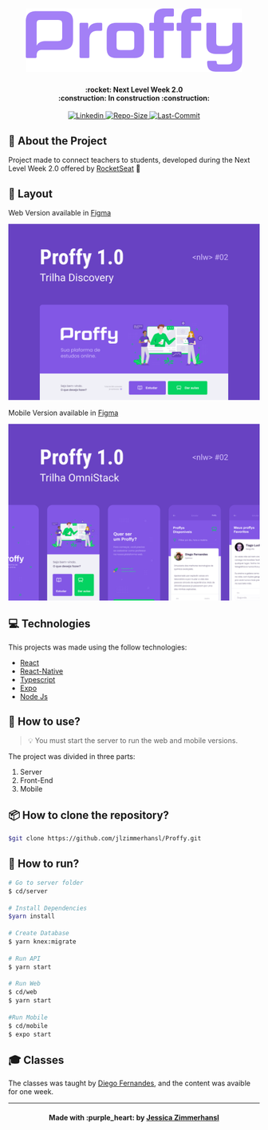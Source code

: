 <h1 align="center" width="100">
    <img alt="Logo Proffy" title="Proffy" src=".github/logoProffy.png">
</h1>

<h4 align="center">
    :rocket:  Next Level Week 2.0
    <br />
    :construction:  In construction :construction:
</h4>


<p align="center">

<a href="https://www.linkedin.com/in/jessica-zimmerhansl">
    <img alt="Linkedin" src="https://img.shields.io/badge/JessicaZimmerhansl-%238257E5?style=flat&logo=LinkedIn&labelColor=#8257E5">
  </a>   
     <a href="https://github.com/jlzimmerhansl/Proffy">
    <img alt="Repo-Size" src="https://img.shields.io/github/repo-size/jlzimmerhansl/Proffy?color=%238257E5">
  </a>    
                                                                                                         
  <a href="http://github.com/jlzimmerhansl/FacaOBemV03">
    <img alt="Last-Commit" src="https://img.shields.io/github/last-commit/jlzimmerhansl/Proffy?color=%238257E5">
  </a>  
</p>      

## :bookmark: About the Project

Project made to connect teachers to students,  developed during the Next Level Week 2.0 offered by [RocketSeat][url-rocketseat] :rocket:

## :art: Layout 

Web Version available in [Figma][url-figmaWeb]

<img alt="Web Version" src=".github/CapaProffyWeb.png" />

Mobile Version available in [Figma][url-figmaMobile]

<img alt="Mobile Version" src=".github/CapaProffyMobile.png" />

## :computer: Technologies

This projects was made using the follow technologies:

* [React][url-react]
* [React-Native][url-react-native]
* [Typescript][url-typescript]
* [Expo][url-expo]
* [Node Js][url-node]

## :construction_worker: How to use?

> :bulb: You must start the server to run the web and mobile versions.

The project was divided in three parts:

1. Server
2. Front-End
3. Mobile

## :package: How to clone the repository?

```bash
$git clone https://github.com/jlzimmerhansl/Proffy.git
```

## :rocket: How to run?

```bash
# Go to server folder
$ cd/server

# Install Dependencies
$yarn install

# Create Database
$ yarn knex:migrate

# Run API
$ yarn start

# Run Web 
$ cd/web
$ yarn start

#Run Mobile
$ cd/mobile
$ expo start
```

## :mortar_board: Classes
The classes was taught by [Diego Fernandes][url-diego], and the content was avaible for one week.

---
<h4 align="center">
Made with :purple_heart: by <a href="https://www.linkedin.com/in/jessica-zimmerhansl" target="_blank">Jessica Zimmerhansl</a>
</h4>

[url-figmaWeb]: https://www.figma.com/file/2FXNJgjSHWAH1vyol3zldy/Proffy_Web?node-id=0%3A1
[url-figmaMobile]: https://www.figma.com/file/bFsQEHirdlrLbSuoSuXUXm/Proffy_Mobile?node-id=0%3A1
[url-typescript]:  https://nodejs.org/pt-br/
[url-react]: https://reactjs.org/
[url-react-native]: https://reactnative.dev/
[url-expo]: https://expo.io/
[url-rocketseat]: https://rocketseat.com.br/
[url-git]: https://git-scm.com/
[url-vs]: https://code.visualstudio.com/
[url-npm]: https://www.npmjs.com/
[url-yarn]: https://yarnpkg.com/
[url-diego]: https://github.com/diego3g
[url-node]: https://nodejs.org/en/
